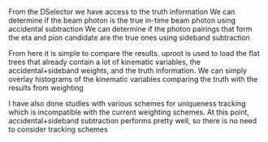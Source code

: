From the DSelector we have access to the truth information
We can determine if the beam photon is the true in-time beam photon using accidental subtraction
We can determine if the photon pairings that form the eta and pion candidate are the true ones using sideband subtraction

From here it is simple to compare the results. uproot is used to load the flat trees that already contain a lot of
kinematic variables, the accidental+sideband weights, and the truth information. We can simply overlay histograms
of the kinematic variables comparing the truth with the results from weighting

I have also done studies with various schemes for uniqueness tracking which is incompatible with the
current weighting schemes. At this point, accidental+sideband subtraction performs pretty well, so 
there is no need to consider tracking schemes
